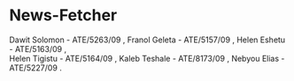 # News-Fetcher
Dawit Solomon - ATE/5263/09 , 
Franol Geleta - ATE/5157/09 , 
Helen Eshetu - ATE/5163/09  ,  
Helen Tigistu - ATE/5164/09 , 
Kaleb Teshale - ATE/8173/09 , 
Nebyou Elias - ATE/5227/09  .

